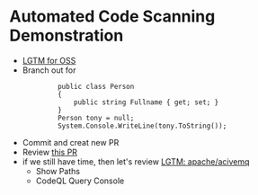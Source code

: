 # Automated Code Scanning Demonstration
- [LGTM for OSS](https://github.com/marketplace/lgtm)
- Branch out for 
```
            public class Person
            {
                public string Fullname { get; set; }
            }
            Person tony = null;
            System.Console.WriteLine(tony.ToString());
```
- Commit and creat new PR
- Review [this PR](https://github.com/tony-lab/hello-dotnetcore/pull/4)
- if we still have time, then let's review [LGTM: apache/acivemq](https://lgtm.com/projects/g/apache/activemq?mode=list)
  - Show Paths
  - CodeQL Query Console
